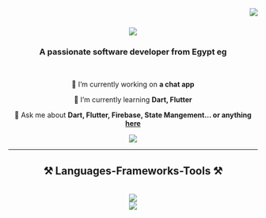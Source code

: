 <img align="right" src="https://visitor-badge.laobi.icu/badge?page_id=AtefMMO.AtefMMO" />

<h1 align="center">
    <img src="https://readme-typing-svg.herokuapp.com/?font=Righteous&size=35&center=true&vCenter=true&width=500&height=70&duration=4000&lines=Hi+There!+👋;+I'm+Mohamed+Atef!;" />
</h1>

<h3 align="center">A passionate software developer from Egypt eg</h3>

<br/>

<div align="center">
 
 🔭 I’m currently working on **a chat app**
 
 🌱 I’m currently learning **Dart, Flutter**

💬 Ask me about **Dart, Flutter, Firebase, State Mangement... or anything [here](https://www.linkedin.com/in/mohamed-atef-796a8b1b8/)**


 </div>
 
<div align="center"> 
  <!--  <a href="mailto:mohamedatefimb@gmail.com">
    <img src="https://img.shields.io/badge/Gmail-333333?style=for-the-badge&logo=gmail&logoColor=red" />
  </a>-->
  <a href="https://www.linkedin.com/in/mohamed-atef-796a8b1b8/" target="_blank">
    <img src="https://img.shields.io/badge/LinkedIn-0077B5?style=for-the-badge&logo=linkedin&logoColor=white" target="_blank" />
  </a>
 <!-- <a href="https://salesp07.github.io" target="_blank">
     <img src="https://img.shields.io/badge/Portfolio-FF5722?style=for-the-badge&logo=todoist&logoColor=white" target="_blank" /> <!-- sqlite, safari, google-chrome are other good icon options 
  </a> -->
</div>

 <hr/>
 
<h2 align="center">⚒️ Languages-Frameworks-Tools ⚒️</h2>
<br/>
<div align="center">
    <img src="https://skillicons.dev/icons?i=dart,flutter,postman,androidstudio,firebase,mysql,sqlite,cpp,java" /><br>
    <img src="https://skillicons.dev/icons?i=html,css,vscode,github,figma,git" />
</div>

